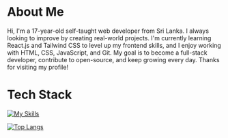 # About Me
Hi, I'm a 17-year-old self-taught web developer from Sri Lanka. I always looking to improve by creating real-world projects. I'm currently learning React.js and Tailwind CSS to level up my frontend skills, and I enjoy working with HTML, CSS, JavaScript, and Git. My goal is to become a full-stack developer, contribute to open-source, and keep growing every day. Thanks for visiting my profile!

# Tech Stack
[![My Skills](https://skillicons.dev/icons?i=js,html,css,git,netlify,react,tailwindcss)](https://skillicons.dev)  <br>



[![Top Langs](https://github-readme-stats.vercel.app/api/top-langs/?username=pawanhirumina&layout=compact&card_width=100&theme=dark)](https://github.com/yourusername)

